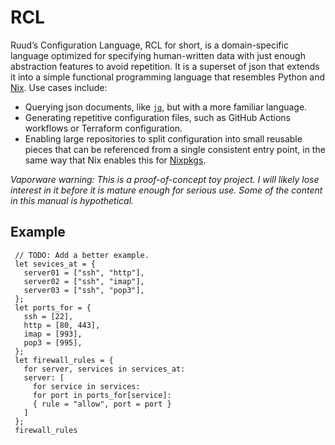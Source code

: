 # RCL

Ruud’s Configuration Language, RCL for short, is a domain-specific language
optimized for specifying human-written data with just enough abstraction
features to avoid repetition. It is a superset of json that extends it into a
simple functional programming language that resembles Python and [Nix][nix]. Use
cases include:

 * Querying json documents, like [`jq`][jq], but with a more familiar language.
 * Generating repetitive configuration files, such as GitHub Actions workflows
   or Terraform configuration.
 * Enabling large repositories to split configuration into small reusable pieces
   that can be referenced from a single consistent entry point, in the same way
   that Nix enables this for [Nixpkgs][nixpkgs].

[nix]:     https://nixos.org/manual/nix/stable/language/
[jq]:      https://jqlang.github.io/jq/manual/
[nixpkgs]: https://github.com/nixos/nixpkgs

_Vaporware warning:
This is a proof-of-concept toy project. I will likely lose interest in it before
it is mature enough for serious use. Some of the content in this manual is
hypothetical._

## Example

```rcl
 // TODO: Add a better example.
 let sevices_at = {
   server01 = ["ssh", "http"],
   server02 = ["ssh", "imap"],
   server03 = ["ssh", "pop3"],
 };
 let ports_for = {
   ssh = [22],
   http = [80, 443],
   imap = [993],
   pop3 = [995],
 };
 let firewall_rules = {
   for server, services in services_at:
   server: [
     for service in services:
     for port in ports_for[service]:
     { rule = "allow", port = port }
   ]
 };
 firewall_rules
```
